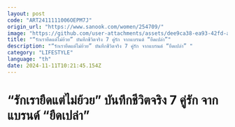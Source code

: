 ```yaml
---
layout: post
code: "ART2411111006OEPM7J"
origin_url: "https://www.sanook.com/women/254709/"
image: "https://github.com/user-attachments/assets/dee9ca38-ea93-42fd-a7ca-43e9194f5e23"
title: "“รักเรายืดแต่ไม่ย้วย” บันทึกชีวิตจริง 7 คู่รัก จากแบรนด์ “ยืดเปล่า”"
description: "“รักเรายืดแต่ไม่ย้วย” บันทึกชีวิตจริง 7 คู่รัก จากแบรนด์ “ยืดเปล่า” "
category: "LIFESTYLE"
language: "th"
date: 2024-11-11T10:21:45.154Z
---
```


# “รักเรายืดแต่ไม่ย้วย” บันทึกชีวิตจริง 7 คู่รัก จากแบรนด์ “ยืดเปล่า”
